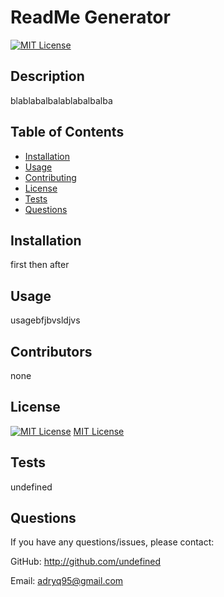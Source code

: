 # ReadMe Generator
  [![MIT License](https://img.shields.io/badge/License-MIT-blue)](https://choosealicense.com/licenses/mit/)
  
  ## Description
  blablabalbalablabalbalba

  ## Table of Contents
  - [Installation](#Installation)
  - [Usage](#Usage)
  - [Contributing](#Contributing)
  - [License](#License)
  - [Tests](#Tests)
  - [Questions](#Questions)

  ## Installation
  first then after

  ## Usage
  usagebfjbvsldjvs

  ## Contributors
  none

  ## License
  [![MIT License](https://img.shields.io/badge/License-MIT-blue)](https://choosealicense.com/licenses/mit/)
  [MIT License](https://choosealicense.com/licenses/mit/)


  ## Tests
  undefined

  ## Questions
  If you have any questions/issues, please contact:
  
  GitHub: http://github.com/undefined
  
  Email: adryq95@gmail.com
